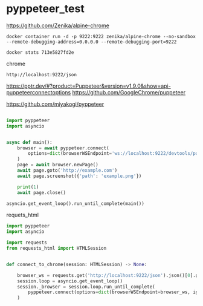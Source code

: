 # pyppeteer_test

https://github.com/Zenika/alpine-chrome
```
docker container run -d -p 9222:9222 zenika/alpine-chrome --no-sandbox --remote-debugging-address=0.0.0.0 --remote-debugging-port=9222

docker stats 713e5827fd2e
```

chrome
```
http://localhost:9222/json
```

https://pptr.dev/#?product=Puppeteer&version=v1.9.0&show=api-puppeteerconnectoptions
https://github.com/GoogleChrome/puppeteer

https://github.com/miyakogi/pyppeteer
```python

import pyppeteer
import asyncio


async def main():
    browser = await pyppeteer.connect(
        options=dict(browserWSEndpoint='ws://localhost:9222/devtools/page/452B6D013ED53884A41D1CB576D70585')
    )
    page = await browser.newPage()
    await page.goto('http://example.com')
    await page.screenshot({'path': 'example.png'})

    print(1)
    await page.close()

asyncio.get_event_loop().run_until_complete(main())
```


requets_html
```python
import pyppeteer
import asyncio

import requests
from requests_html import HTMLSession


def connect_to_chrome(session: HTMLSession) -> None:

    browser_ws = requests.get('http://localhost:9222/json').json()[0].get('webSocketDebuggerUrl')
    session.loop = asyncio.get_event_loop()
    session._browser = session.loop.run_until_complete(
        pyppeteer.connect(options=dict(browserWSEndpoint=browser_ws, ignoreHTTPSErrors=True))
    )
```
